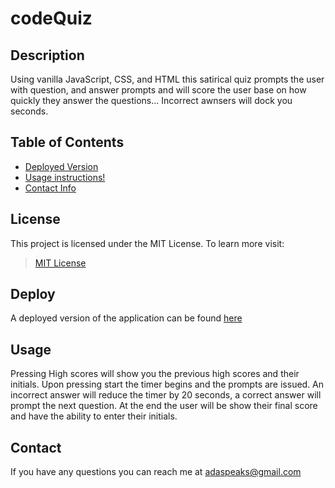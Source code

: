 # codeQuiz

## Description
Using vanilla JavaScript, CSS, and HTML this satirical quiz prompts the user with question, and answer prompts and will score the user base on how quickly they answer the questions... Incorrect awnsers will dock you seconds.

## Table of Contents
* [Deployed Version](#Deploy)
* [Usage instructions!](#Usage)
* [Contact Info](#Contact)

## License

This project is licensed under the MIT License. To learn more visit:   
> [MIT License](https://github.com/git/git-scm.com/blob/main/MIT-LICENSE.txt)

## Deploy

A deployed version of the application can be found [here](https://adaspeaks.github.io/codeQuiz/)

## Usage
Pressing High scores will show you the previous high scores and their initials. Upon pressing start the timer begins and the prompts are issued. An incorrect answer will reduce the timer by 20 seconds, a correct answer will prompt the next question. At the end the user will be show their final score and have the ability to enter their initials.

## Contact
If you have any questions you can reach me at adaspeaks@gmail.com